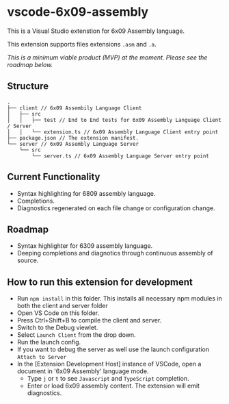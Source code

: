 # vscode-6x09-assembly

This is a Visual Studio extenstion for 6x09 Assembly language.

This extension supports files extensions `.asm` and `.a`.

*This is a minimum viable product (MVP) at the moment. Please see the roadmap below.*

## Structure

```
.
├── client // 6x09 Assembily Language Client
│   ├── src
│   │   ├── test // End to End tests for 6x09 Assembly Language Client / Server
│   │   └── extension.ts // 6x09 Assembly Language Client entry point
├── package.json // The extension manifest.
└── server // 6x09 Assembly Language Server
    └── src
        └── server.ts // 6x09 Assembly Language Server entry point
```

## Current Functionality

- Syntax highlighting for 6809 assembly language.
- Completions.
- Diagnostics regenerated on each file change or configuration change.

## Roadmap

- Syntax highlighter for 6309 assembly language.
- Deeping completions and diagnotics through continuous assembly of source.

## How to run this extension for development

- Run `npm install` in this folder. This installs all necessary npm modules in both the client and server folder
- Open VS Code on this folder.
- Press Ctrl+Shift+B to compile the client and server.
- Switch to the Debug viewlet.
- Select `Launch Client` from the drop down.
- Run the launch config.
- If you want to debug the server as well use the launch configuration `Attach to Server`
- In the [Extension Development Host] instance of VSCode, open a document in '6x09 Assembly' language mode.
  - Type `j` or `t` to see `Javascript` and `TypeScript` completion.
  - Enter or load 6x09 assembly content. The extension will emit diagnostics.

